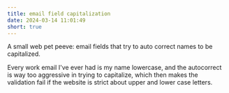 ```yaml
---
title: email field capitalization
date: 2024-03-14 11:01:49
short: true
---
```


A small web pet peeve: email fields that try to auto correct names to be capitalized.

Every work email I've ever had is my name lowercase, and the autocorrect is way too aggressive in trying to capitalize, which then makes the validation fail if the website is strict about upper and lower case letters.
